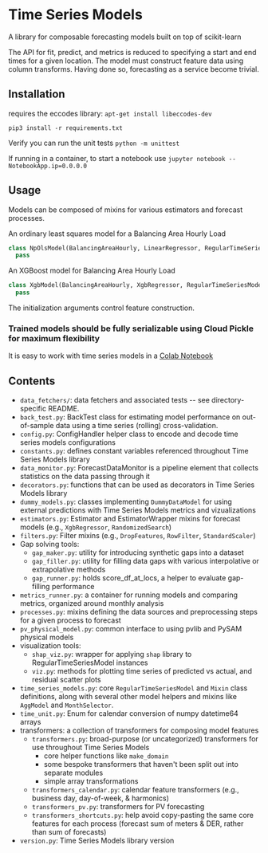 # Time Series Models

A library for composable forecasting models built on top of scikit-learn

The API for fit, predict, and metrics is reduced to specifying a start and end times for a given location.
The model must construct feature data using column transforms. Having done so, forecasting as a service become trivial.

## Installation

requires the eccodes library: `apt-get install libeccodes-dev`

`pip3 install -r requirements.txt`

Verify you can run the unit tests `python -m unittest`

If running in a container, to start a notebook use `jupyter notebook --NotebookApp.ip=0.0.0.0`

## Usage
Models can be composed of mixins for various estimators and forecast processes.

An ordinary least squares model for a Balancing Area Hourly Load
```python
class NpOlsModel(BalancingAreaHourly, LinearRegressor, RegularTimeSeriesModel):
  pass
```
An XGBoost model for Balancing Area Hourly Load
```python
class XgbModel(BalancingAreaHourly, XgbRegressor, RegularTimeSeriesModel):
  pass
```

The initialization arguments control feature construction.


### Trained models should be fully serializable using Cloud Pickle for maximum flexibility


It is easy to work with time series models in a
[Colab Notebook](https://colab.research.google.com/drive/1Tpoxdyf7aN1kyPrPb0L4uaZrmHQnHyB1?usp=sharing)


## Contents

* `data_fetchers/`: data fetchers and associated tests -- see directory-specific README.
* `back_test.py`: BackTest class for estimating model performance on out-of-sample data using a time series (rolling)
 cross-validation.
* `config.py`: ConfigHandler helper class to encode and decode time series models configurations
* `constants.py`: defines constant variables referenced throughout Time Series Models library
* `data_monitor.py`: ForecastDataMonitor is a pipeline element that collects statistics on the data passing through it
* `decorators.py`: functions that can be used as decorators in Time Series Models library
* `dummy_models.py`: classes implementing `DummyDataModel` for using external predictions with Time Series Models
metrics and vizualizations
* `estimators.py`: Estimator and EstimatorWrapper mixins for forecast models (e.g., `XgbRegressor`, `RandomizedSearch`)
* `filters.py`: Filter mixins (e.g., `DropFeatures`, `RowFilter`, `StandardScaler`)
* Gap solving tools:
  * `gap_maker.py`: utility for introducing synthetic gaps into a dataset
  * `gap_filler.py`: utility for filling data gaps with various interpolative or extrapolative methods
  * `gap_runner.py`: holds score_df_at_locs, a helper to evaluate gap-filling performance
* `metrics_runner.py`: a container for running models and comparing metrics, organized around monthly analysis
* `processes.py`: mixins defining the data sources and preprocessing steps for a given process to forecast
* `pv_physical_model.py`: common interface to using pvlib and PySAM physical models
* visualization tools:
  * `shap_viz.py`: wrapper for applying `shap` library to RegularTimeSeriesModel instances
  * `viz.py`: methods for plotting time series of predicted vs actual, and residual scatter plots
* `time_series_models.py`: core `RegularTimeSeriesModel` and `Mixin` class definitions, along with several other model
  helpers and mixins like `AggModel` and `MonthSelector`.
* `time_unit.py`: Enum for calendar conversion of numpy datetime64 arrays
* transformers: a collection of transformers for composing model features
  * `transformers.py`: broad-purpose (or uncategorized) transformers for use throughout Time Series Models
    * core helper functions like `make_domain`
    * some bespoke transformers that haven't been split out into separate modules
    * simple array transformations
  * `transformers_calendar.py`: calendar feature transformers (e.g., business day, day-of-week, & harmonics)
  * `transformers_pv.py`: transformers for PV forecasting
  * `transformers_shortcuts.py`: help avoid copy-pasting the same core features for each process
  (forecast sum of meters & DER, rather than sum of forecasts)
* `version.py`: Time Series Models library version